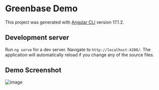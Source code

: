 # Greenbase Demo

This project was generated with [Angular CLI](https://github.com/angular/angular-cli) version 17.1.2.

## Development server

Run `ng serve` for a dev server. Navigate to `http://localhost:4200/`. The application will automatically reload if you change any of the source files.

## Demo Screenshot
![image](https://github.com/ethaneng/greenbase/assets/90435413/145a5778-f6cd-4a51-b3be-2d9b0a9a6443)
